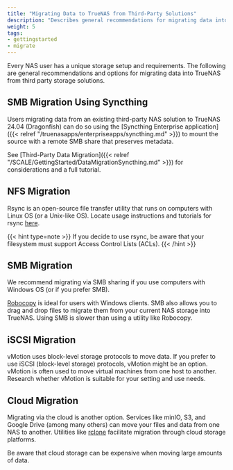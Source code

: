 ```yaml
---
title: "Migrating Data to TrueNAS from Third-Party Solutions"
description: "Describes general recommendations for migrating data into TrueNAS from existing storage solutions."
weight: 5
tags:
- gettingstarted
- migrate
---
```


Every NAS user has a unique storage setup and requirements. The following are general recommendations and options for migrating data into TrueNAS from third party storage solutions.

## SMB Migration Using Syncthing

Users migrating data from an existing third-party NAS solution to TrueNAS 24.04 (Dragonfish) can do so using the [Syncthing Enterprise application]({{< relref "/truenasapps/enterpriseapps/syncthing.md" >}}) to mount the source with a remote SMB share that preserves metadata.

See [Third-Party Data Migration]({{< relref "/SCALE/GettingStarted/DataMigrationSyncthing.md" >}}) for considerations and a full tutorial.

## NFS Migration

Rsync is an open-source file transfer utility that runs on computers with Linux OS (or a Unix-like OS). Locate usage instructions and tutorials for rsync [here](https://rsync.samba.org/).

{{< hint type=note >}}
If you decide to use rsync, be aware that your filesystem must support Access Control Lists (ACLs).
{{< /hint >}}

## SMB Migration

We recommend migrating via SMB sharing if you use computers with Windows OS (or if you prefer SMB).

[Robocopy](https://learn.microsoft.com/en-us/windows-server/administration/windows-commands/robocopy) is ideal for users with Windows clients. SMB also allows you to drag and drop files to migrate them from your current NAS storage into TrueNAS. Using SMB is slower than using a utility like Robocopy.

## iSCSI Migration

vMotion uses block-level storage protocols to move data. If you prefer to use iSCSI (block-level storage) protocols, vMotion might be an option. vMotion is often used to move virtual machines from one host to another. Research whether vMotion is suitable for your setting and use needs.

## Cloud Migration

Migrating via the cloud is another option. Services like minIO, S3, and Google Drive (among many others) can move your files and data from one NAS to another. Utilities like [rclone](https://rclone.org/) facilitate migration through cloud storage platforms.

Be aware that cloud storage can be expensive when moving large amounts of data.
